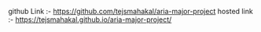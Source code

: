 github Link :- https://github.com/tejsmahakal/aria-major-project
hosted link :- https://tejsmahakal.github.io/aria-major-project/
